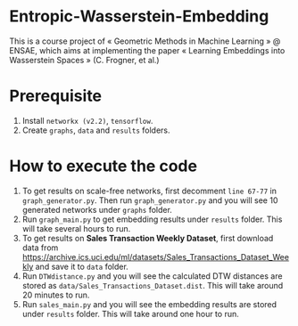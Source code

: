 # Entropic-Wasserstein-Embedding
This is a course project of « Geometric Methods in Machine Learning » @ ENSAE, which aims at implementing the paper « Learning Embeddings into Wasserstein Spaces » (C. Frogner, et al.)

# Prerequisite
1. Install ```networkx (v2.2)```, ```tensorflow```.
2. Create ```graphs```, ```data``` and ```results``` folders.

# How to execute the code
1. To get results on scale-free networks, first decomment ```line 67-77``` in ```graph_generator.py```. Then run ```graph_generator.py``` and you will see 10 generated networks under ```graphs``` folder.
2. Run ```graph_main.py``` to get embedding results under ```results``` folder. This will take several hours to run.
3. To get results on __Sales Transaction Weekly Dataset__, first download data from https://archive.ics.uci.edu/ml/datasets/Sales_Transactions_Dataset_Weekly and save it to ```data``` folder.
4. Run ```DTWdistance.py``` and you will see the calculated DTW distances are stored as ```data/Sales_Transactions_Dataset.dist```. This will take around 20 minutes to run.
5. Run ```sales_main.py``` and you will see the embedding results are stored under ```results``` folder. This will take around one hour to run.
